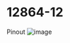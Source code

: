 # 12864-12
Pinout
![image](https://github.com/eddyElectronics/12864-12/assets/4636804/8f11efd5-fd3b-41e8-bb2b-b82e4dade89b)
